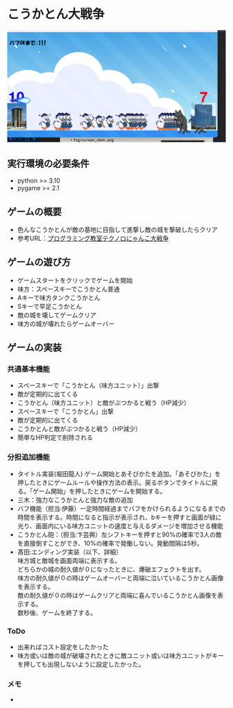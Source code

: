 # こうかとん大戦争
![ゲーム画面](fig/gameshow.png)

## 実行環境の必要条件
* python >= 3.10
* pygame >= 2.1

## ゲームの概要
* 色んなこうかとんが敵の基地に目指して進撃し敵の城を撃破したらクリア
* 参考URL：[プログラミング教室テクノロにゃんこ大戦争](https://programming-school-technolo.com/?page_id=2621)

## ゲームの遊び方
* ゲームスタートをクリックでゲームを開始
* 味方：スペースキーでこうかとん普通
* Aキーで味方タンクこうかとん
* Sキーで早足こうかとん
* 敵の城を壊してゲームクリア
* 味方の城が壊れたらゲームオーバー

## ゲームの実装
### 共通基本機能
* スペースキーで「こうかとん（味方ユニット）」出撃
* 敵が定期的に出てくる
* こうかとん（味方ユニット）と敵がぶつかると戦う（HP減少）
* スペースキーで「こうかとん」出撃
* 敵が定期的に出てくる
* こうかとんと敵がぶつかると戦う（HP減少）
* 簡単なHP判定で削除される

### 分担追加機能
* タイトル実装(堀田龍人)
ゲーム開始とあそびかたを追加。「あそびかた」を押したときにゲームルールや操作方法の表示。戻るボタンでタイトルに戻る。「ゲーム開始」を押したときにゲームを開始する。
* 三木：強力なこうかとんと強力な敵の追加
* バフ機能（担当:伊藤）一定時間経過までバフをかけられるようになるまでの時間を表示する。時間になると指示が表示され、bキーを押すと画面が緑に光り、画面内にいる味方ユニットの速度と与えるダメージを増加させる機能
* こうかとん砲：（担当:卞芸興）左シフトキーを押すと90%の確率で3人の敵を直接倒すことができ、10%の確率で発働しない。発動間隔は5秒。
* 髙田:エンディング実装（以下、詳細）<br>
味方城と敵城を画面両端に表示する。<br>
どちらかの城の耐久値が０になったときに、爆破エフェクトを出す。<br>
味方の耐久値が０の時はゲームオーバーと両端に泣いているこうかとん画像を表示する。<br>
敵の耐久値が０の時はゲームクリアと両端に喜んでいるこうかとん画像を表示する。<br>
数秒後、ゲームを終了する。 


### ToDo
* 出来ればコスト設定をしたかった
* 味方或いは敵の城が破壊されたときに敵ユニット或いは味方ユニットがキーを押しても出現しないように設定したかった。

### メモ
* 